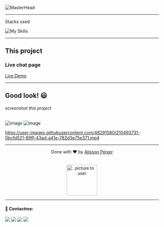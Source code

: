 ![MasterHead](https://media.discordapp.net/attachments/902734948270759937/1022928123932713110/Frame_1.png)

---

Stacks used<br>

![My Skills](https://skillicons.dev/icons?i=nextjs,react,nodejs,tailwindcss,typescript)

---

## This project
### Live chat page


<a href='https://live-chat-production-5094.up.railway.app/'>Live Demo</a>

---

## Good look! 😃

###### screenshot this project
![image](https://user-images.githubusercontent.com/48291580/210493615-08adc66e-1002-4e62-89d6-44d69ba8066d.png)
![image](https://user-images.githubusercontent.com/48291580/210493666-bc612e6b-77a3-4936-b546-b6c9517d627f.png)

https://user-images.githubusercontent.com/48291580/210493731-0bcfd521-89ff-43ad-a41e-782d3e75e371.mp4




---

<p align="center">
    <span class="copyright">Done with ❤️ by <a href="https://github.com/alissonpeixer">Alisson Peixer</a></span>
    <br><br><br>
   <img src="https://avatars.githubusercontent.com/u/48291580" width="100px" alt="picture to user">
</p>

---

#### 📨 Contactme:

[<img src="https://img.shields.io/badge/website-%234285F4.svg?&style=for-the-badge&logo=safari&logoColor=white" />](https://alissonpeixer.github.io)
[<img src="https://img.shields.io/badge/alizof%236011-%237289DA.svg?&style=for-the-badge&logo=discord&logoColor=white" />](https://discord.com/)
[<img src="https://img.shields.io/badge/telegram-%232CA5E0.svg?&style=for-the-badge&logo=telegram&logoColor=white" />](https://t.me/alissonpeixer)
[<img src="https://img.shields.io/badge/mail-%23D14836.svg?&style=for-the-badge&logo=gmail&logoColor=white" />](mailto:alissonpeixer4@gmail.com)
